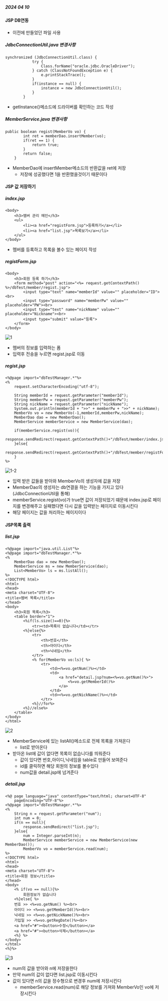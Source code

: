 ##### 2024 04 10

#### JSP DB연동
- 이전에 만들었던 파일 사용

##### JdbcConnectionUtil.java 변경사항
```
synchronized (JdbcConnectionUtil.class) {
			try {
				Class.forName("oracle.jdbc.OracleDriver");
			} catch (ClassNotFoundException e) {
				e.printStackTrace();
			}
			if(instance == null) {
				instance = new JdbcConnectionUtil();
			}
		}
```
- getInstance()메소드에 드라이버를 확인하는 코드 작성

##### MemberService.java 변경사항
```
public boolean regist(MemberVo vo) {
		int ret = memberDao.insertMember(vo);
		if(ret == 1) {
			return true;
		}
		return false;
	}
```
- MemberDao에 insertMember메소드의 반환값을 ret에 저장
    - 저장에 성공했다면 1을 반환했을것이기 때문이다

#### JSP 값 저장하기
##### index.jsp
```
<body>
	<h3>멤버 관리 메인</h3>
	<ul>
		<li><a href="registForm.jsp">등록하기</a></li>
		<li><a href="list.jsp">목록보기</a></li>
	</ul>
</body>
```
- 멤버를 등록하고 목록을 볼수 있는 페이지 작성 

##### registForm.jsp
```
<body>
	<h3>회원 등록 하기</h3>
	<form method="post" action="<%= request.getContextPath() %>/dbTest/member/regist.jsp">
		<input type="text" name="memberId" value="" placeholder="ID"><br>
		<input type="password" name="memberPw" value="" placeholder="PW"><br>
		<input type="text" name="nickName" value="" placeholder="Nickname"><br>
		<input type="submit" value="등록">
	</form>
</body>
```
![1](./images/24_0410/1.png)   
- 멤버의 정보를 입력하는 폼
- 입력후 전송을 누르면 regist.jsp로 이동

##### regist.jsp
```
<%@page import="dbTestManager.*"%>    
<%
	request.setCharacterEncoding("utf-8");
	
	String memberId = request.getParameter("memberId");
	String memberPw = request.getParameter("memberPw");
	String nickName = request.getParameter("nickName");
	System.out.println(memberId + ">>" + memberPw + ">>" + nickName);
	MemberVo vo = new MemberVo(-1,memberId,memberPw,nickName);
	MemberDao dao = new MemberDao();
	MemberService memberService = new MemberService(dao);
	
	if(memberService.regist(vo)){
		response.sendRedirect(request.getContextPath()+"/dbTest/member/index.jsp");
	}else{
		response.sendRedirect(request.getContextPath()+"/dbTest/member/registForm.jsp");
	}
%>
```
![1-2](./images/24_0410/1-2.png)   
- 입력 받은 값들을 받아와 MemberVo의 생성자에 값을 저장
- MemberDao의 생성자는 db연결을 하는 기능을 가지고 있다(JdbcConnectionUtil을 통해)
- memberService.regist(vo)가 true면 값이 저장되었기 떄문에 index.jsp로 페이지를 변경해주고 실패했다면 다시 값을 입력받는 페이지로 이동시킨다
- 해당 페이지는 값을 처리하는 페이지이다

#### JSP목록 출력

##### list.jsp
```
<%@page import="java.util.List"%>
<%@page import="dbTestManager.*"%>
<%
	MemberDao dao = new MemberDao();
	MemberService ms = new MemberService(dao);
	List<MemberVo> ls = ms.listAll();
%>
<!DOCTYPE html>
<html>
<head>
<meta charset="UTF-8">
<title>멤버 목록</title>
</head>
<body>
	<h3>회원 목록</h3>
	<table border="1">
		<%if(ls.size()==0){%>
			<tr><td>목록이 없습니다</td></tr>
		<%}else{%>
			<tr>
				<th>번호</th>
				<th>아이디</th>
				<th>닉네임</th>
			</tr>
			<% for(MemberVo vo:ls){ %>
				<tr>
					<td><%=vo.getNum()%></td>
					<td>
						<a href="detail.jsp?num=<%=vo.getNum()%>">
							<%=vo.getMemberId()%>
						</a>
					</td>
					<td><%=vo.getNickName()%></td>
				</tr>
			<%}//for%>
		<%}//else%>
	</table>
</body>
</html>
```
![2](./images/24_0410/2.png)   
- MemberService에 있는 listAll()메소드로 전체 목록을 가져온다
    - list로 받아온다
- 받아온 list에 값이 없다면 목록이 없습니다를 띄워준다
    - 값이 있다면 번호,아이디,닉네임을 table로 만들어 보여준다
    - id를 클릭하면 해당 회원의 정보를 볼수있다
    - num값을 detail.jsp에 넘겨준다

##### detail.jsp
```
<%@ page language="java" contentType="text/html; charset=UTF-8"
    pageEncoding="UTF-8"%>
<%@page import="dbTestManager.*"%>
<%
	String n = request.getParameter("num");
	int num = 0;
	if(n == null){
		response.sendRedirect("list.jsp");
	}else{
		num = Integer.parseInt(n);
		MemberService memberService = new MemberService(new MemberDao());
		MemberVo vo = memberService.read(num);
%>
<!DOCTYPE html>
<html>
<head>
<meta charset="UTF-8">
<title>회원 정보</title>
</head>
<body>
	<% if(vo == null){%>
		회원정보가 없습니다
	<%}else{ %>
	번호 >> <%=vo.getNum() %><br>
	아이디 >> <%=vo.getMemberId()%><br>
	닉네임 >> <%=vo.getNickName()%><br>
	가입일 >> <%=vo.getRegDate()%><br>
	<a href="#"><button>수정</button></a>
	<a href="#"><button>삭제</button></a>
	<%} %>
</body>
</html>
<%}%>
```
![3](./images/24_0410/3.png)   
- num의 값을 받아와 n에 저장을한다
- 만약 num의 값이 없다면 list.jsp로 이동시킨다
- 값이 있다면 n의 값을 정수형으로 변경후 num에 저장시킨다
    - memberService.read(num)로 해당 정보를 가져와 MemberVo인 vo에 저장시킨다
